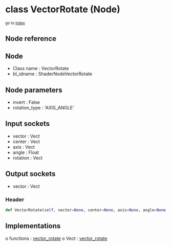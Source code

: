 # class VectorRotate (Node)

<sub>go to [index](/docs/index.md)</sub>

## Node reference

Node
----
 - Class name : VectorRotate
 - bl_idname : ShaderNodeVectorRotate

Node parameters
---------------
 - invert : False
 - rotation_type : 'AXIS_ANGLE'

Input sockets
-------------
 - vector : Vect
 - center : Vect
 - axis : Vect
 - angle : Float
 - rotation : Vect

Output sockets
--------------
 - vector : Vect

### Header

``` python
def VectorRotate(self, vector=None, center=None, axis=None, angle=None, rotation=None, invert=False, rotation_type='AXIS_ANGLE', node_label=None, node_color=None):
```

## Implementations

o functions : [vector_rotate](#vector_rotate)
o Vect : [vector_rotate](#vector_rotate) 

